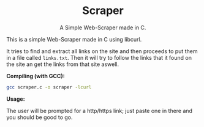 <h1 align=center>Scraper</h1>
<p align=center>A Simple Web-Scraper made in C.</p>

This is a simple Web-Scraper made in C using libcurl. 

It tries to find and extract all links on the site and then proceeds to put them in a file called `links.txt`.
Then it will try to follow the links that it found on the site an get the links from that site aswell.

**Compiling (with GCC):**
```bash
gcc scraper.c -o scraper -lcurl
```

**Usage:**

The user will be prompted for a http/https link; just paste one in there and you should be good to go.
